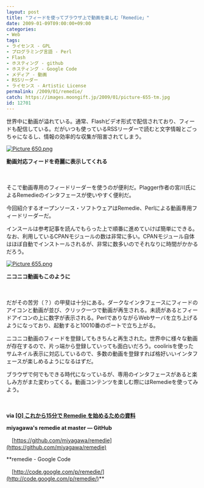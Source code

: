 ```yaml
---
layout: post
title: "フィードを使ってブラウザ上で動画を楽しむ「Remedie」"
date: 2009-01-09T09:00:00+09:00
categories:
- Web
tags: 
- ライセンス - GPL
- プログラミング言語 - Perl
- Flash
- ホスティング - github
- ホスティング - Google Code
- メディア - 動画
- RSSリーダー
- ライセンス - Artistic License
permalink: /2009/01/remedie/
catch: https://images.moongift.jp/2009/01/picture-655-tm.jpg
id: 12701
---
```

世界中に動画が溢れている。通常、Flashビデオ形式で配信されており、フィードも配信している。だがいつも使っているRSSリーダーで読むと文字情報とごっちゃになるし、情報の効率的な収集が阻害されてしまう。

  

[![Picture 650.png](https://images.moongift.jp/2009/01/picture-650-tm.jpg)](https://images.moongift.jp/2009/01/picture-650.png)  
  
**動画対応フィードを奇麗に表示してくれる**

  

　

  

そこで動画専用のフィードリーダーを使うのが便利だ。Plagger作者の宮川氏によるRemedieのインタフェースが使いやすく便利だ。

  

今回紹介するオープンソース・ソフトウェアはRemedie、Perlによる動画専用フィードリーダーだ。

  
<!--more-->

インスールは参考記事を読んでもらった上で順番に進めていけば簡単にできる。なお、利用しているCPANモジュールの数は非常に多い。CPANモジュール自体はほぼ自動でインストールされるが、非常に数多いのでそれなりに時間がかかるだろう。

  

[![Picture 655.png](https://images.moongift.jp/2009/01/picture-655-tm.jpg)](https://images.moongift.jp/2009/01/picture-655.png)  
  
**ニコニコ動画もこのように**

  

　

  

だがその苦労（？）の甲斐は十分にある。ダークなインタフェースにフィードのアイコンと動画が並び、クリック一つで動画が再生される。未読があるとフィードアイコンの上に数字が表示される。PerlでありながらWebサーバを立ち上げるようになっており、起動すると10010番のポートで立ち上がる。

  

ニコニコ動画のフィードを登録してもきちんと再生された。世界中に様々な動画が存在するので、片っ端から登録していっても面白いだろう。coolirisを使ったサムネイル表示に対応しているので、多数の動画を登録すれば格好いいインタフェースが楽しめるようになるはずだ。

  

ブラウザで何でもできる時代になっているが、専用のインタフェースがあると楽しみ方がまた変わってくる。動画コンテンツを楽しむ際にはRemedieを使ってみよう。

  

　

  

**via [[O] これから15分で Remedie を始めるための資料](http://overlasting.dyndns.org/2009-01-07-1.html)**

  

**miyagawa's remedie at master — GitHub**  
  
　[https://github.com/miyagawa/remedie](https://github.com/miyagawa/remedie)

  

**remedie - Google Code  
  
　[http://code.google.com/p/remedie/](http://code.google.com/p/remedie/)**

  
